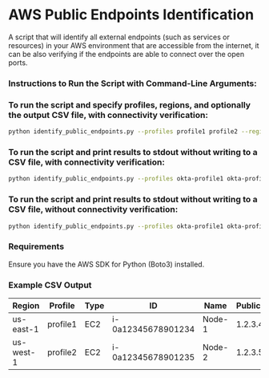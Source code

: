 # AWS Public Endpoints Identification

A script that will identify all external endpoints (such as services or resources) in your AWS environment that are accessible from the internet, it can be also verifying if the endpoints are able to connect over the open ports.

### Instructions to Run the Script with Command-Line Arguments:

### To run the script and specify profiles, regions, and optionally the output CSV file, with connectivity verification:

```bash
python identify_public_endpoints.py --profiles profile1 profile2 --regions us-east-1 us-west-1 eu-west-1 --verify --output public_endpoints.csv

```

### To run the script and print results to stdout without writing to a CSV file, with connectivity verification:

```bash
python identify_public_endpoints.py --profiles okta-profile1 okta-profile2 --regions us-east-1 us-west-1 eu-west-1 --verify
```

### To run the script and print results to stdout without writing to a CSV file, without connectivity verification:

```bash
python identify_public_endpoints.py --profiles okta-profile1 okta-profile2 --regions us-east-1 us-west-1 eu-west-1
```

### Requirements 
Ensure you have the AWS SDK for Python (Boto3) installed.

### Example CSV Output
| Region	| Profile	| Type	| ID	| Name	| PublicIP	| SecurityGroup	| OpenPorts	| Connectivity |
| ------------- | ------------- | ------------- |------------- | ------------- | ------------- |------------- | ------------- | ------------- |
| us-east-1 | profile1 | EC2 | i-0a12345678901234 | Node-1 | 1.2.3.4 | sg-0123456789012345 | 22-22(tcp) | 22-22(tcp): 22: Failure |
| us-west-1 | profile2 | EC2 | i-0a12345678901235 | Node-2 | 1.2.3.5 | sg-0123456789012346 | 22-22(tcp) | 22-22(tcp): 22: Success |